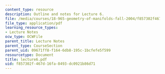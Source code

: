 ```yaml
---
content_type: resource
description: Outline and notes for Lecture 6.
file: /media/courses/18-965-geometry-of-manifolds-fall-2004/f857302f467d16fa8493dc0921b86d71_lecture6.pdf
file_type: application/pdf
learning_resource_types:
- Lecture Notes
ocw_type: OCWFile
parent_title: Lecture Notes
parent_type: CourseSection
parent_uid: 09671ff8-f164-6db8-195c-1bcfefe5f599
resourcetype: Document
title: lecture6.pdf
uid: f857302f-467d-16fa-8493-dc0921b86d71
---
```

